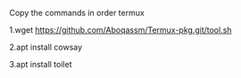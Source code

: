 Copy the commands in order termux

1.wget https://github.com/Aboqassm/Termux-pkg.git/tool.sh

2.apt install cowsay

3.apt install toilet
